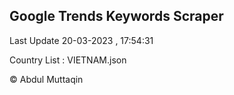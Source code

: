 

## Google Trends Keywords Scraper 
 
Last Update 20-03-2023 , 17:54:31

Country List :
VIETNAM.json



© Abdul Muttaqin 
